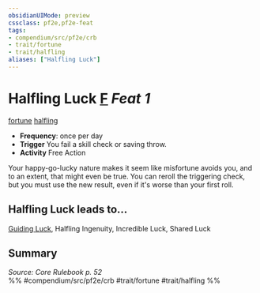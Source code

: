 ```yaml
---
obsidianUIMode: preview
cssclass: pf2e,pf2e-feat
tags:
- compendium/src/pf2e/crb
- trait/fortune
- trait/halfling
aliases: ["Halfling Luck"]
---
```

# Halfling Luck  [F](/rules/core-rulebook/chapter-9-playing-the-game.md#Actions "Free Action") *Feat 1*  
[fortune](/rules/traits/fortune.md)  [halfling](/rules/traits/halfling.md)  

- **Frequency**: once per day
- **Trigger** You fail a skill check or saving throw.
- **Activity** Free Action

Your happy-go-lucky nature makes it seem like misfortune avoids you, and to an extent, that might even be true. You can reroll the triggering check, but you must use the new result, even if it's worse than your first roll.

## Halfling Luck leads to...

[Guiding Luck](/compendium/feats/guiding-luck.md), Halfling Ingenuity, Incredible Luck, Shared Luck

## Summary

*Source: Core Rulebook p. 52*  
%% #compendium/src/pf2e/crb #trait/fortune #trait/halfling %%